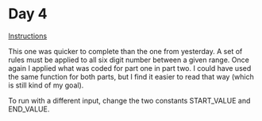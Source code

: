 # Day 4

[Instructions](https://adventofcode.com/2019/day/4)

This one was quicker to complete than the one from yesterday. A set of rules must be applied to all six digit number between a given range. Once again I applied what was coded for part one in part two. I could have used the same function for both parts, but I find it easier to read that way (which is still kind of my goal).

To run with a different input, change the two constants START_VALUE and END_VALUE.
